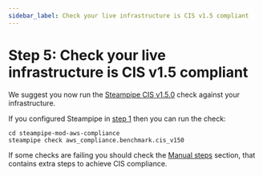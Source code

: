 ```yaml
---
sidebar_label: Check your live infrastructure is CIS v1.5 compliant
---
```


# Step 5: Check your live infrastructure is CIS v1.5 compliant

We suggest you now run the [Steampipe CIS v1.5.0](https://hub.steampipe.io/mods/turbot/aws_compliance/controls/benchmark.cis_v150)
check against your infrastructure.

If you configured Steampipe in [step 1](step-1-check-your-live-infrastructure-is-cis-v1.4-compliant) then you can run the check:

```
cd steampipe-mod-aws-compliance
steampipe check aws_compliance.benchmark.cis_v150
```

If some checks are failing you should check the [Manual steps](/guides/build-it-yourself/achieve-compliance/deployment-walkthrough/manual-steps) section, that contains extra steps to achieve CIS compliance.
